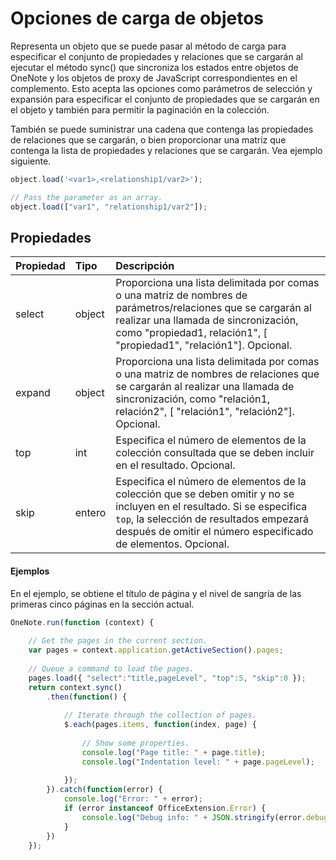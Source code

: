 # Opciones de carga de objetos 

Representa un objeto que se puede pasar al método de carga para especificar el conjunto de propiedades y relaciones que se cargarán al ejecutar el método sync() que sincroniza los estados entre objetos de OneNote y los objetos de proxy de JavaScript correspondientes en el complemento. Esto acepta las opciones como parámetros de selección y expansión para especificar el conjunto de propiedades que se cargarán en el objeto y también para permitir la paginación en la colección.

También se puede suministrar una cadena que contenga las propiedades de relaciones que se cargarán, o bien proporcionar una matriz que contenga la lista de propiedades y relaciones que se cargarán. Vea ejemplo siguiente.

```js   
object.load('<var1>,<relationship1/var2>');

// Pass the parameter as an array.
object.load(["var1", "relationship1/var2"]);
```

## Propiedades
| Propiedad     | Tipo   |Descripción|
|:---------------|:--------|:----------|
|select|object|Proporciona una lista delimitada por comas o una matriz de nombres de parámetros/relaciones que se cargarán al realizar una llamada de sincronización, como "propiedad1, relación1", [ "propiedad1", "relación1"]. Opcional.|
|expand|object|Proporciona una lista delimitada por comas o una matriz de nombres de relaciones que se cargarán al realizar una llamada de sincronización, como "relación1, relación2", [ "relación1", "relación2"]. Opcional.|
|top|int|Especifica el número de elementos de la colección consultada que se deben incluir en el resultado. Opcional.|
|skip|entero|Especifica el número de elementos de la colección que se deben omitir y no se incluyen en el resultado. Si se especifica `top`, la selección de resultados empezará después de omitir el número especificado de elementos. Opcional.|

#### Ejemplos

En el ejemplo, se obtiene el título de página y el nivel de sangría de las primeras cinco páginas en la sección actual.

```js
OneNote.run(function (context) { 
    
    // Get the pages in the current section.
    var pages = context.application.getActiveSection().pages;
            
    // Queue a command to load the pages.           
    pages.load({ "select":"title,pageLevel", "top":5, "skip":0 });
    return context.sync()
        .then(function() {
            
            // Iterate through the collection of pages.    
            $.each(pages.items, function(index, page) {
                
                // Show some properties.
                console.log("Page title: " + page.title);
                console.log("Indentation level: " + page.pageLevel);
                
            });
        }).catch(function(error) {
            console.log("Error: " + error);
            if (error instanceof OfficeExtension.Error) {
                console.log("Debug info: " + JSON.stringify(error.debugInfo));
            }
        })
    });
```
